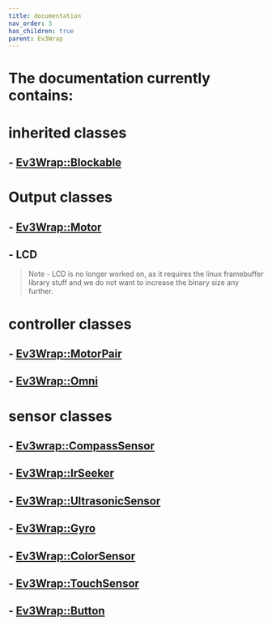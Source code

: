```yaml
---
title: documentation
nav_order: 3
has_children: true
parent: Ev3Wrap
---
```


# The documentation currently contains:

# inherited classes
## - [Ev3Wrap::Blockable](documentation/BlockableDocumentation.md)

# Output classes
## - [Ev3Wrap::Motor](documentation/motorDocumentation.md)

## - LCD
>   Note - LCD is no longer worked on, as it requires the linux framebuffer library stuff and we do not want to increase the binary size any further.

# controller classes
## - [Ev3Wrap::MotorPair](documentation/MotorPairDocumentation.md)

## - [Ev3Wrap::Omni](documentation/OmniDocumentation.md)

# sensor classes
## - [Ev3wrap::CompassSensor](documentation/compassSensorDocumentation.md)

## - [Ev3Wrap::IrSeeker](documentation/IrSeekerDocumentation.md)

## - [Ev3Wrap::UltrasonicSensor](documentation/UltrasonicSensorDocumentation.md)

## - [Ev3Wrap::Gyro](documentation/GyroDocumentation.md)

## - [Ev3Wrap::ColorSensor](documentation/ColorSensorDocumentation.md)

## - [Ev3Wrap::TouchSensor](documentation/TouchSensorDocumentation.md)

## - [Ev3Wrap::Button](documentation/ButtonDocumentation.md)
